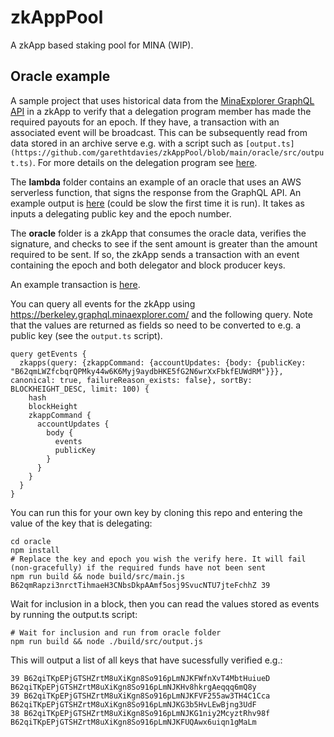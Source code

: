 # zkAppPool
A zkApp based staking pool for MINA (WIP).

## Oracle example
A sample project that uses historical data from the [MinaExplorer GraphQL API](https://berkeley.graphql.minaexplorer.com/) in a zkApp to verify that a delegation program member has made the required payouts for an epoch. If they have, a transaction with an associated event will be broadcast. This can be subsequently read from data stored in an archive serve e.g. with a script such as `[output.ts](https://github.com/garethtdavies/zkAppPool/blob/main/oracle/src/output.ts)`. For more details on the delegation program see [here](https://docs.minaprotocol.com/node-operators/foundation-delegation-program).

The **lambda** folder contains an example of an oracle that uses an AWS serverless function, that signs the response from the GraphQL API. An example output is [here](https://xiyh2rxrqdnbv3jeaiscukkngi0rkili.lambda-url.us-west-2.on.aws/?publicKey=B62qpBVRzjqFcbzMk3JAFdjruMAoqdHyHiE9XNyshZ5NjGo2gY7CxZz&epoch=38) (could be slow the first time it is run). It takes as inputs a delegating public key and the epoch number.

The **oracle** folder is a zkApp that consumes the oracle data, verifies the signature, and checks to see if the sent amount is greater than the amount required to be sent. If so, the zkApp sends a transaction with an event containing the epoch and both delegator and block producer keys.

An example transaction is [here](https://berkeley.minaexplorer.com/transaction/CkpZUfHgefJ3EAb9kFTx6P37qSy6vBRcYPwW72TGnDwv66K67s8WA).

You can query all events for the zkApp using https://berkeley.graphql.minaexplorer.com/ and the following query. Note that the values are returned as fields so need to be converted to e.g. a public key (see the `output.ts` script).

```gql
query getEvents {
  zkapps(query: {zkappCommand: {accountUpdates: {body: {publicKey: "B62qmLWZfcbqrQPMky44w6K6Myj9aydbHKE5fG2N6wrXxFbkfEUWdRM"}}}, canonical: true, failureReason_exists: false}, sortBy: BLOCKHEIGHT_DESC, limit: 100) {
    hash
    blockHeight
    zkappCommand {
      accountUpdates {
        body {
          events
          publicKey
        }
      }
    }
  }
}
```

You can run this for your own key by cloning this repo and entering the value of the key that is delegating:

```
cd oracle
npm install
# Replace the key and epoch you wish the verify here. It will fail (non-gracefully) if the required funds have not been sent
npm run build && node build/src/main.js B62qmRapzi3nrctTihmaeH3CNbsDkpAAmf5osj9SvucNTU7jteFchhZ 39
```

Wait for inclusion in a block, then you can read the values stored as events by running the output.ts script:

```
# Wait for inclusion and run from oracle folder
npm run build && node ./build/src/output.js
```

This will output a list of all keys that have sucessfully verified e.g.:
```
39 B62qiTKpEPjGTSHZrtM8uXiKgn8So916pLmNJKFWfnXvT4MbtHuiueD B62qiTKpEPjGTSHZrtM8uXiKgn8So916pLmNJKHv8hkrgAeqqq6mQ8y
39 B62qiTKpEPjGTSHZrtM8uXiKgn8So916pLmNJKFVF255aw3TH4C1Cca B62qiTKpEPjGTSHZrtM8uXiKgn8So916pLmNJKG3b5HvLEwBjng3UdF
38 B62qiTKpEPjGTSHZrtM8uXiKgn8So916pLmNJKG1niy2McyztRhv98f B62qiTKpEPjGTSHZrtM8uXiKgn8So916pLmNJKFUQAwx6uiqn1gMaLm
```
